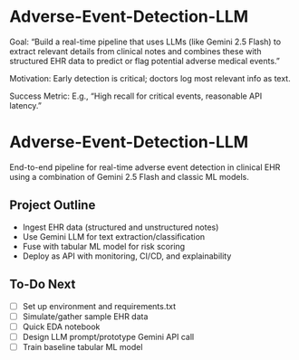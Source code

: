 # Adverse-Event-Detection-LLM
Goal: “Build a real-time pipeline that uses LLMs (like Gemini 2.5 Flash) to extract relevant details from clinical notes and combines these with structured EHR data to predict or flag potential adverse medical events.”

Motivation: Early detection is critical; doctors log most relevant info as text.

Success Metric: E.g., “High recall for critical events, reasonable API latency.”

# Adverse-Event-Detection-LLM
End-to-end pipeline for real-time adverse event detection in clinical EHR using a combination of Gemini 2.5 Flash and classic ML models.

## Project Outline
- Ingest EHR data (structured and unstructured notes)
- Use Gemini LLM for text extraction/classification
- Fuse with tabular ML model for risk scoring
- Deploy as API with monitoring, CI/CD, and explainability

## To-Do Next
- [ ] Set up environment and requirements.txt
- [ ] Simulate/gather sample EHR data
- [ ] Quick EDA notebook
- [ ] Design LLM prompt/prototype Gemini API call
- [ ] Train baseline tabular ML model